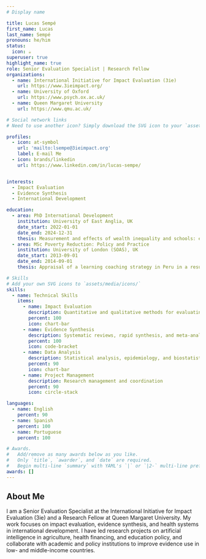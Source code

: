 ```yaml
---
# Display name

title: Lucas Sempé
first_name: Lucas
last_name: Sempé
pronouns: he/him
status:
  icon: ☕️
superuser: true
highlight_name: true
role: Senior Evaluation Specialist | Research Fellow
organizations:
  - name: International Initiative for Impact Evaluation (3ie)
    url: https://www.3ieimpact.org/
  - name: University of Oxford
    url: https://www.psych.ox.ac.uk/
  - name: Queen Margaret University
    url: https://www.qmu.ac.uk/

# Social network links
# Need to use another icon? Simply download the SVG icon to your `assets/media/icons/` folder.

profiles:
  - icon: at-symbol
    url: 'mailto:lsempe@3ieimpact.org'
    label: E-mail Me
  - icon: brands/linkedin
    url: https://www.linkedin.com/in/lucas-sempe/


interests:
  - Impact Evaluation
  - Evidence Synthesis
  - International Development

education:
  - area: PhD International Development
    institution: University of East Anglia, UK
    date_start: 2022-01-01
    date_end: 2024-12-31
    thesis: Measurement and effects of wealth inequality and schools: evidence from PISA
  - area: MSc Poverty Reduction: Policy and Practice
    institution: University of London (SOAS), UK
    date_start: 2013-09-01
    date_end: 2014-09-01
    thesis: Appraisal of a learning coaching strategy in Peru in a results-based rationality

# Skills
# Add your own SVG icons to `assets/media/icons/`
skills:
  - name: Technical Skills
    items:
      - name: Impact Evaluation
        description: Quantitative and qualitative methods for evaluating development interventions
        percent: 100
        icon: chart-bar
      - name: Evidence Synthesis
        description: Systematic reviews, rapid synthesis, and meta-analysis
        percent: 100
        icon: code-bracket
      - name: Data Analysis
        description: Statistical analysis, epidemiology, and biostatistics
        percent: 90
        icon: chart-bar
      - name: Project Management
        description: Research management and coordination
        percent: 90
        icon: circle-stack

languages:
  - name: English
    percent: 90
  - name: Spanish
    percent: 100
  - name: Portuguese
    percent: 100

# Awards.
#   Add/remove as many awards below as you like.
#   Only `title`, `awarder`, and `date` are required.
#   Begin multi-line `summary` with YAML's `|` or `|2-` multi-line prefix and indent 2 spaces below.
awards: []
---
```


## About Me

I am a Senior Evaluation Specialist at the International Initiative for Impact Evaluation (3ie) and a Research Fellow at Queen Margaret University. My work focuses on impact evaluation, evidence synthesis, and health systems in international development. I have led research projects on artificial intelligence in agriculture, health financing, and education policy, and collaborate with academic and policy institutions to improve evidence use in low- and middle-income countries.
